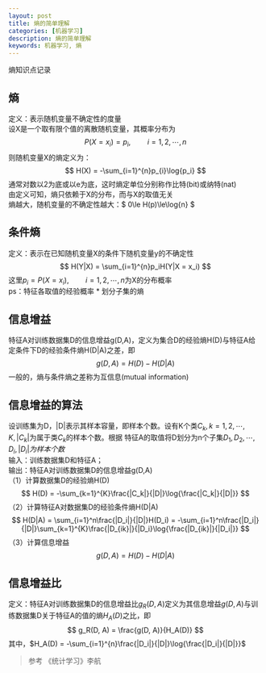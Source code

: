 ```yaml
---
layout: post
title: 熵的简单理解
categories: [机器学习]
description: 熵的简单理解
keywords: 机器学习, 熵
---
```


熵知识点记录

## 熵
定义：表示随机变量不确定性的度量  
设X是一个取有限个值的离散随机变量，其概率分布为
$$ P(X = x_i) = p_i, \quad\quad i=1,2,\cdots,n $$
则随机变量X的熵定义为：
$$ H(X) = -\sum_{i=1}^{n}p_{i}\log{p_i} $$
通常对数以2为底或以e为底，这时熵定单位分别称作比特(bit)或纳特(nat)  
由定义可知，熵只依赖于X的分布，而与X的取值无关  
熵越大，随机变量的不确定性越大：$ 0\le H(p)\le\log{n} $


## 条件熵
定义：表示在已知随机变量X的条件下随机变量y的不确定性
$$ H(Y|X) = \sum_{i=1}^{n}p_iH(Y|X = x_i) $$
这里$p_i = P(X = x_i), \quad\quad i=1,2,\cdots,n$为X的分布概率  
ps：特征各取值的经验概率 * 划分子集的熵

## 信息增益
特征A对训练数据集D的信息增益g(D,A)，定义为集合D的经验熵H(D)与特征A给定条件下D的经验条件熵H(D|A)之差，即
$$ g(D,A) = H(D) - H(D|A) $$
一般的，熵与条件熵之差称为互信息(mutual information)  

## 信息增益的算法
设训练集为D，|D|表示其样本容量，即样本个数。设有K个类$C_k,k=1,2,\cdots,K,|C_k|$为属于类$C_k$的样本个数。根据
特征A的取值将D划分为n个子集$D_1,D_2,\cdots,D_i,|D_i|为样本个数$  
输入：训练数据集D和特征A；  
输出：特征A对训练数据集D的信息增益g(D,A)  
（1）计算数据集D的经验熵H(D)
$$ H(D) = -\sum_{k=1}^{K}\frac{|C_k|}{|D|}\log{\frac{|C_k|}{|D|}} $$
（2）计算特征A对数据集D的经验条件熵H(D|A)
$$  H(D|A) = \sum_{i=1}^n\frac{|D_i|}{|D|}H(D_i) = -\sum_{i=1}^n\frac{|D_i|}{|D|}\sum_{k=1}^{K}\frac{|D_{ik}|}{|D_i}\log{\frac{|D_{ik}|}{|D_i|}} $$
（3）计算信息增益
$$ g(D,A) = H(D) - H(D|A) $$

## 信息增益比
定义：特征A对训练数据集D的信息增益比$g_R(D,A)$定义为其信息增益$g(D,A)$与训练数据集D关于特征A的值的熵$H_A(D)$之比，即
$$ g_R(D, A) = \frac{g(D, A)}{H_A(D)} $$
其中，$H_A(D) = -\sum_{i=1}^{n}\frac{|D_i|}{|D|}\log{\frac{|D_i|}{|D|}}$

> 参考 《统计学习》李航